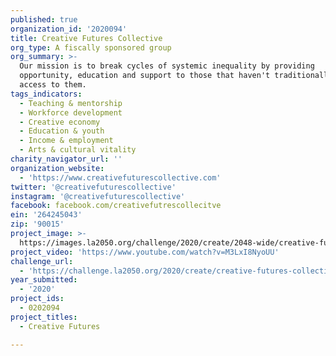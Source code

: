 ```yaml
---
published: true
organization_id: '2020094'
title: Creative Futures Collective
org_type: A fiscally sponsored group
org_summary: >-
  Our mission is to break cycles of systemic inequality by providing
  opportunity, education and support to those that haven't traditionally had
  access to them.
tags_indicators:
  - Teaching & mentorship
  - Workforce development
  - Creative economy
  - Education & youth
  - Income & employment
  - Arts & cultural vitality
charity_navigator_url: ''
organization_website:
  - 'https://www.creativefuturescollective.com'
twitter: '@creativefuturescollective'
instagram: '@creativefuturescollective'
facebook: facebook.com/creativefutrescollecitve
ein: '264245043'
zip: '90015'
project_image: >-
  https://images.la2050.org/challenge/2020/create/2048-wide/creative-futures-collective.jpg
project_video: 'https://www.youtube.com/watch?v=M3LxI8NyoUU'
challenge_url:
  - 'https://challenge.la2050.org/2020/create/creative-futures-collective/'
year_submitted:
  - '2020'
project_ids:
  - 0202094
project_titles:
  - Creative Futures

---
```

